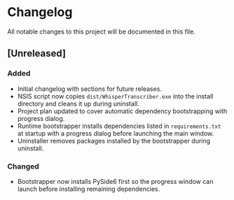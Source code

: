 # Changelog

All notable changes to this project will be documented in this file.

## [Unreleased]
### Added
- Initial changelog with sections for future releases.
- NSIS script now copies `dist/WhisperTranscriber.exe` into the install directory and cleans it up during uninstall.
- Project plan updated to cover automatic dependency bootstrapping with progress dialog.
- Runtime bootstrapper installs dependencies listed in `requirements.txt` at
  startup with a progress dialog before launching the main window.
- Uninstaller removes packages installed by the bootstrapper during uninstall.

### Changed
- Bootstrapper now installs PySide6 first so the progress window can launch
  before installing remaining dependencies.

